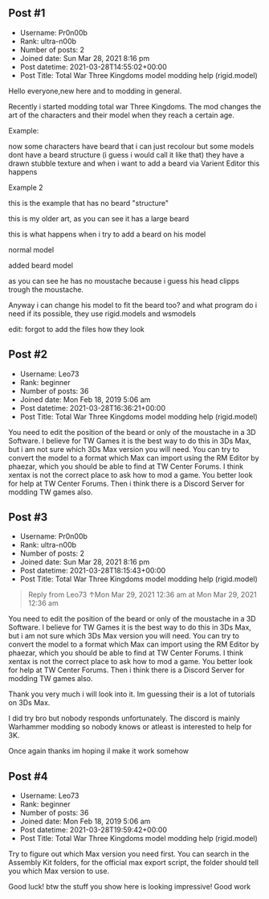 ## Post #1
- Username: Pr0n00b
- Rank: ultra-n00b
- Number of posts: 2
- Joined date: Sun Mar 28, 2021 8:16 pm
- Post datetime: 2021-03-28T14:55:02+00:00
- Post Title: Total War Three Kingdoms model modding help (rigid.model)

Hello everyone,new here and to modding in general.

Recently i started modding total war Three Kingdoms. The mod changes the art of the characters and their model when they reach a certain age.

Example:

  

now some characters have beard that i can just recolour but some models dont have a beard structure (i guess i would call it like that) they have a drawn stubble texture and when i want to add a beard via Varient Editor this happens 

Example 2 



this is the example that has no beard "structure"

this is my older art, as you can see it has a large beard



this is what happens when i try to add a beard on his model 

normal model

added beard model


as you can see he has no moustache because i guess his head clipps trough the moustache.

Anyway i can change his model to fit the beard too? and what program do i need if its possible, they use rigid.models and wsmodels

edit: forgot to add the files how they look
## Post #2
- Username: Leo73
- Rank: beginner
- Number of posts: 36
- Joined date: Mon Feb 18, 2019 5:06 am
- Post datetime: 2021-03-28T16:36:21+00:00
- Post Title: Total War Three Kingdoms model modding help (rigid.model)

You need to edit the position of the beard or only of the moustache in a 3D Software. 
I believe for TW Games it is the best way to do this in 3Ds Max, but i am not sure which 3Ds Max version you will need. You can try to convert the model to a format which Max can import using the RM Editor by phaezar, which you should be able to find at TW Center Forums. I think xentax is not the correct place to ask how to mod a game. 
You better look for help at TW Center Forums. Then i think there is a Discord Server for modding TW games also.
## Post #3
- Username: Pr0n00b
- Rank: ultra-n00b
- Number of posts: 2
- Joined date: Sun Mar 28, 2021 8:16 pm
- Post datetime: 2021-03-28T18:15:43+00:00
- Post Title: Total War Three Kingdoms model modding help (rigid.model)

> Reply from Leo73 ↑Mon Mar 29, 2021 12:36 am at Mon Mar 29, 2021 12:36 am
>
> 
You need to edit the position of the beard or only of the moustache in a 3D Software. 
I believe for TW Games it is the best way to do this in 3Ds Max, but i am not sure which 3Ds Max version you will need. You can try to convert the model to a format which Max can import using the RM Editor by phaezar, which you should be able to find at TW Center Forums. I think xentax is not the correct place to ask how to mod a game. 
You better look for help at TW Center Forums. Then i think there is a Discord Server for modding TW games also.

Thank you very much i will look into it. Im guessing their is a lot of tutorials on 3Ds Max.

I did try bro but nobody responds unfortunately. The discord is mainly Warhammer modding so nobody knows or atleast is interested to help for 3K.

Once again thanks im hoping il make it work somehow
## Post #4
- Username: Leo73
- Rank: beginner
- Number of posts: 36
- Joined date: Mon Feb 18, 2019 5:06 am
- Post datetime: 2021-03-28T19:59:42+00:00
- Post Title: Total War Three Kingdoms model modding help (rigid.model)

Try to figure out which Max version you need first. You can search in the Assembly Kit folders, for the official max export script, the folder should tell you which Max version to use. 

Good luck! btw the stuff you show here is looking impressive! Good work
